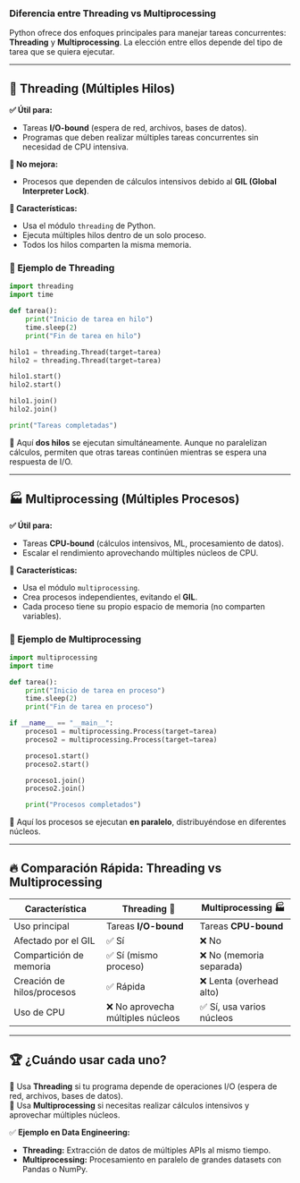 
### Diferencia entre Threading vs Multiprocessing

Python ofrece dos enfoques principales para manejar tareas concurrentes: **Threading** y **Multiprocessing**. La elección entre ellos depende del tipo de tarea que se quiera ejecutar.

---

## 🧵 Threading (Múltiples Hilos)

**✅ Útil para:**  
- Tareas **I/O-bound** (espera de red, archivos, bases de datos).  
- Programas que deben realizar múltiples tareas concurrentes sin necesidad de CPU intensiva.  

**🚫 No mejora:**  
- Procesos que dependen de cálculos intensivos debido al **GIL (Global Interpreter Lock)**.

**📌 Características:**  
- Usa el módulo `threading` de Python.  
- Ejecuta múltiples hilos dentro de un solo proceso.  
- Todos los hilos comparten la misma memoria.  

### 🔹 Ejemplo de Threading

```python
import threading
import time

def tarea():
    print("Inicio de tarea en hilo")
    time.sleep(2)
    print("Fin de tarea en hilo")

hilo1 = threading.Thread(target=tarea)
hilo2 = threading.Thread(target=tarea)

hilo1.start()
hilo2.start()

hilo1.join()
hilo2.join()

print("Tareas completadas")
```

🔹 Aquí **dos hilos** se ejecutan simultáneamente. Aunque no paralelizan cálculos, permiten que otras tareas continúen mientras se espera una respuesta de I/O.

---

## 🏭 Multiprocessing (Múltiples Procesos)

**✅ Útil para:**  
- Tareas **CPU-bound** (cálculos intensivos, ML, procesamiento de datos).  
- Escalar el rendimiento aprovechando múltiples núcleos de CPU.  

**📌 Características:**  
- Usa el módulo `multiprocessing`.  
- Crea procesos independientes, evitando el **GIL**.  
- Cada proceso tiene su propio espacio de memoria (no comparten variables).  

### 🔹 Ejemplo de Multiprocessing

```python
import multiprocessing
import time

def tarea():
    print("Inicio de tarea en proceso")
    time.sleep(2)
    print("Fin de tarea en proceso")

if __name__ == "__main__":
    proceso1 = multiprocessing.Process(target=tarea)
    proceso2 = multiprocessing.Process(target=tarea)

    proceso1.start()
    proceso2.start()

    proceso1.join()
    proceso2.join()

    print("Procesos completados")
```

🔹 Aquí los procesos se ejecutan **en paralelo**, distribuyéndose en diferentes núcleos.

---

## 🔥 Comparación Rápida: Threading vs Multiprocessing

| Característica      | Threading 🧵                     | Multiprocessing 🏭        |
|--------------------|--------------------------------|-------------------------|
| Uso principal     | Tareas **I/O-bound**           | Tareas **CPU-bound**    |
| Afectado por el GIL | ✅ Sí                         | ❌ No                   |
| Compartición de memoria | ✅ Sí (mismo proceso)       | ❌ No (memoria separada) |
| Creación de hilos/procesos | ✅ Rápida                 | ❌ Lenta (overhead alto) |
| Uso de CPU        | ❌ No aprovecha múltiples núcleos | ✅ Sí, usa varios núcleos |

---

## 🏆 ¿Cuándo usar cada uno?

🔹 Usa **Threading** si tu programa depende de operaciones I/O (espera de red, archivos, bases de datos).  
🔹 Usa **Multiprocessing** si necesitas realizar cálculos intensivos y aprovechar múltiples núcleos.  

✅ **Ejemplo en Data Engineering:**  
- **Threading:** Extracción de datos de múltiples APIs al mismo tiempo.  
- **Multiprocessing:** Procesamiento en paralelo de grandes datasets con Pandas o NumPy.  
